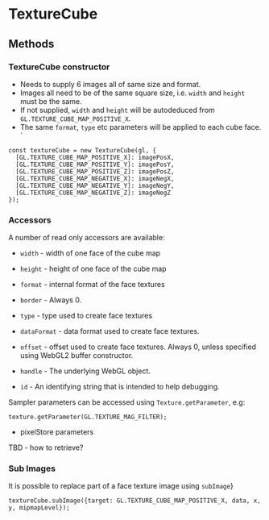 # TextureCube

## Methods

### TextureCube constructor

* Needs to supply 6 images all of same size and format.
* Images all need to be of the same square size, i.e. `width` and `height` must be the same.
* If not supplied, `width` and `height` will be autodeduced from `GL.TEXTURE_CUBE_MAP_POSITIVE_X`.
* The same `format`, `type` etc parameters will be applied to each cube face.
`
```
const textureCube = new TextureCube(gl, {
  [GL.TEXTURE_CUBE_MAP_POSITIVE_X]: imagePosX,
  [GL.TEXTURE_CUBE_MAP_POSITIVE_Y]: imagePosY,
  [GL.TEXTURE_CUBE_MAP_POSITIVE_Z]: imagePosZ,
  [GL.TEXTURE_CUBE_MAP_NEGATIVE_X]: imageNegX,
  [GL.TEXTURE_CUBE_MAP_NEGATIVE_Y]: imageNegY,
  [GL.TEXTURE_CUBE_MAP_NEGATIVE_Z]: imageNegZ
});
```

### Accessors

A number of read only accessors are available:

* `width` - width of one face of the cube map
* `height` - height of one face of the cube map
* `format` - internal format of the face textures
* `border` - Always 0.

* `type` - type used to create face textures
* `dataFormat` - data format used to create face textures.
* `offset` - offset used to create face textures. Always 0, unless specified using WebGL2 buffer constructor.

* `handle` - The underlying WebGL object.
* `id` - An identifying string that is intended to help debugging.

Sampler parameters can be accessed using `Texture.getParameter`, e.g:

`texture.getParameter(GL.TEXTURE_MAG_FILTER);`

* pixelStore parameters

TBD - how to retrieve?


### Sub Images

It is possible to replace part of a face texture image using `subImage`}

```
textureCube.subImage({target: GL.TEXTURE_CUBE_MAP_POSITIVE_X, data, x, y, mipmapLevel});
```

